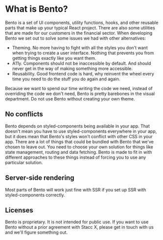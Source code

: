 [logo]: https://cdn.sanity.io/images/8j24leyc/production/4fdac3349ebe1799c7104608a6cd9727fb9e25f9-2188x1378.png

# What is Bento?
Bento is a set of UI components, utility functions, hooks, and other reusable parts that make up your typical React project. There are also some utilities that are made for our customers in the financial sector. When developing Bento we set out to solve some issues we had with other alternatives:
- Theming. No more having to fight with all the styles you don't want when trying to create a user interface. Nothing that prevents you from getting things exactly like you want them.
- A11y. Components should not be inaccessible by default. And should never get in the way of making something more accessible.
- Reusability. Good frontend code is hard, why reinvent the wheel every time you need to do the stuff you do again and again.

Because we want to spend our time writing the code we need, instead of overriding the code we don't need, Bento is pretty barebones in the visual department. Do not use Bento without creating your own theme.

## No conflicts
Bento depends on styled-components being available in your app. That doesn't mean you have to use styled-components everywhere in your app, but it does mean that Bento's styles won't conflict with other CSS in your app. There are a lot of things that could be bundled with Bento that we've chosen to leave out. You need to choose your own solution for things like state management, routing and data fetching. Bento is made to fit in with different approaches to these things instead of forcing you to use any particular solution.

## Server-side rendering
Most parts of Bento will work just fine with SSR if you set up SSR with styled-components correctly.

## Licenses
Bento is proprietary. It is not intended for public use. If you want to use Bento without a prior agreement with Stacc X, please get in touch with us and we'll figure something out.
